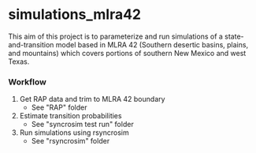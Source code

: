 # simulations_mlra42

This aim of this project is to parameterize and run simulations of a state-and-transition model based in MLRA 42 (Southern desertic basins, plains, and mountains) which covers portions of southern New Mexico and west Texas. 

### Workflow
1. Get RAP data and trim to MLRA 42 boundary
    - See "RAP" folder
2. Estimate transition probabilities
    - See "syncrosim test run" folder
3. Run simulations using rsyncrosim
    - See "rsyncrosim" folder
